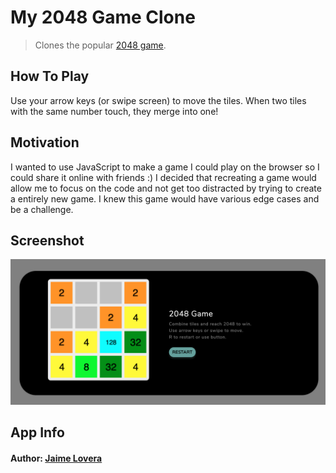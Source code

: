 # My 2048 Game Clone

> Clones the popular [2048 game](https://play2048.co/).

## How To Play

Use your arrow keys (or swipe screen) to move the tiles. When two tiles with the same number touch, they merge into one!

## Motivation

I wanted to use JavaScript to make a game I could play on the browser so I could share it online with friends :) I decided that recreating a game would allow me to focus on the code and not get too distracted by trying to create a entirely new game. I knew this game would have various edge cases and be a challenge.

## Screenshot

![2048 Game Screenshot](./readme_screenshots/homepage.png)

## App Info

#### Author: [Jaime Lovera](https://github.com/jaimelovera)
